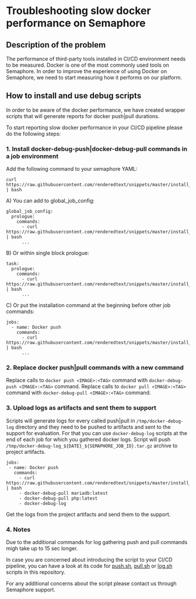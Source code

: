 # Troubleshooting slow docker performance on Semaphore

## Description of the problem

The performance of third-party tools installed in CI/CD environment needs to be measured. Docker is one of the most commonly used tools on Semaphore. In order to improve the experience of using Docker on Semaphore, we need to start measuring how it performs on our platform.

## How to install and use debug scripts

In order to be aware of the docker performance, we have created wrapper scripts that will generate reports for docker push|pull durations.

To start reporting slow docker performance in your CI/CD pipeline please do the following steps:

### 1. Install docker-debug-push|docker-debug-pull commands in a job environment

Add the following command to your semaphore YAML:

```
curl https://raw.githubusercontent.com/renderedtext/snippets/master/install_docker_debug.sh | bash
```

A) You can add to global_job_config:
```
global_job_config:
  prologue:
    commands:
      - curl https://raw.githubusercontent.com/renderedtext/snippets/master/install_docker_debug.sh | bash
      ...
```

B) Or within single block prologue:

```
task:
  prologue:
    commands:
      - curl https://raw.githubusercontent.com/renderedtext/snippets/master/install_docker_debug.sh | bash
      ...
```

C) Or put the installation command at the beginning before other job commands:

```
jobs:
  - name: Docker push
    commands:
      - curl https://raw.githubusercontent.com/renderedtext/snippets/master/install_docker_debug.sh | bash
      ...
```

### 2. Replace docker push|pull commands with a new command

Replace calls to `docker push <IMAGE>:<TAG>` command with `docker-debug-push <IMAGE>:<TAG>` command.
Replace calls to `docker pull <IMAGE>:<TAG>` command with `docker-debug-pull <IMAGE>:<TAG>` command.

### 3. Upload logs as artifacts and sent them to support

Scripts will generate logs for every called push|pull in `/tmp/docker-debug-log` directory and they need to be pushed to artifacts and sent to the support for evaluation.
For that you can use `docker-debug-log` scripts at the end of each job for which you gathered docker logs.
Script will push `/tmp/docker-debug-log_${DATE}_${SEMAPHORE_JOB_ID}.tar.gz` archive to project artifacts.

```
jobs:
 - name: Docker push
   commands:
     - curl https://raw.githubusercontent.com/renderedtext/snippets/master/install_docker_debug.sh | bash
     - docker-debug-pull mariadb:latest
     - docker-debug-pull php:latest
     - docker-debug-log
```
Get the logs from the project artifacts and send them to the support.

### 4. Notes

Due to the additional commands for log gathering push and pull commands migh take up to 15 sec longer.

In case you are concerned about introducing the script to your CI/CD pipeline, you can have a look at its code for [push.sh](https://github.com/renderedtext/snippets/blob/master/push.sh), [pull.sh](https://github.com/renderedtext/snippets/blob/master/pull.sh) or [log.sh](https://github.com/renderedtext/snippets/blob/master/log.sh) scripts in this repository. 

For any additional concerns about the script please contact us through Semaphore support.
